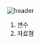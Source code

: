 ![header](https://capsule-render.vercel.app/api?type=Speech&color=gradient&height=300&section=header&text=Python%20Study&fontSize=90)

1. 변수
2. 자료형